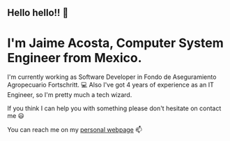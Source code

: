 ## Hello hello!! 👋

# I'm Jaime Acosta, Computer System Engineer from Mexico.

I'm currently working as Software Developer in Fondo de Aseguramiento Agropecuario Fortschritt. 💻
Also I've got 4 years of experience as an IT Engineer, so I'm pretty much a tech wizard.

If you think I can help you with something please don't hesitate on contact me 😃

You can reach me on my [personal webpage](https://jaimeacosta.net/) 📫

<!--
**jaimejeam/jaimejeam** is a ✨ _special_ ✨ repository because its `README.md` (this file) appears on your GitHub profile.

Here are some ideas to get you started:

- 🔭 I’m currently working on ...
- 🌱 I’m currently learning ...
- 👯 I’m looking to collaborate on ...
- 🤔 I’m looking for help with ...
- 💬 Ask me about ...
- 📫 How to reach me: ...
- 😄 Pronouns: ...
- ⚡ Fun fact: ...
-->
